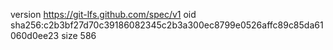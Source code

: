version https://git-lfs.github.com/spec/v1
oid sha256:c2b3bf27d70c39186082345c2b3a300ec8799e0526affc89c85da61060d0ee23
size 586
